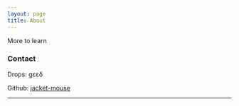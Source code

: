 ```yaml
---
layout: page
title: About
---
```


More to learn

### Contact

Drops: gεεδ

Github: [jacket-mouse](https://github.com/jacket-mouse)

---
